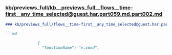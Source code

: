 ### kb/previews_full/kb__previews_full__flows__time-first__any_time_selected@guest.har.part059.md.part002.md

```md
### kb/previews_full/flows__time-first__any_time_selected@guest.har.part059.md (part 002)

```md

              {
                "functionName": "v.send",
          
```

```

```
